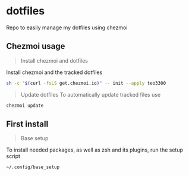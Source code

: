 # dotfiles
Repo to easily manage my dotfiles using chezmoi

## Chezmoi usage

> Install chezmoi and dotfiles

Install chezmoi and the tracked dotfiles
```sh
sh -c "$(curl -fsLS get.chezmoi.io)" -- init --apply teo3300
```

> Update dotfiles
To automatically update tracked files use
```sh
chezmoi update
```

## First install

> Base setup

To install needed packages, as well as zsh and its plugins, run the setup script
```sh
~/.config/base_setup
```
